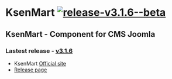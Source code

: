 KsenMart [![release-v3.1.6--beta](http://img.shields.io/badge/release-v3.1.6--beta-blue.svg)](https://github.com/ldmco/KsenMart/releases/tag/v3.1.6-beta)
========

## KsenMart - Component for CMS Joomla 

### Lastest release - [v3.1.6](https://github.com/ldmco/KsenMart/releases/tag/v3.1.6-beta)

 * KsenMart [Official site](http://ksenmart.ru/)
 * [Release page](https://github.com/ldmco/KsenMart/releases)
